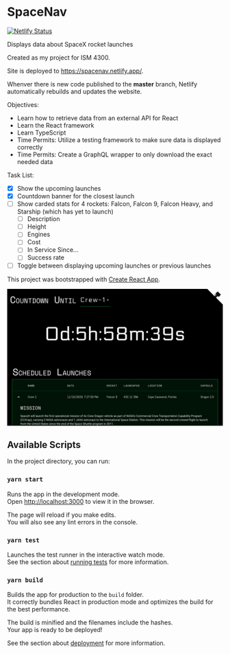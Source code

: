 # SpaceNav

[![Netlify Status](https://api.netlify.com/api/v1/badges/0040183c-5ca5-4fc0-bc07-7f66f0dd7815/deploy-status)](https://app.netlify.com/sites/spacenav/deploys)

Displays data about SpaceX rocket launches

Created as my project for ISM 4300.

Site is deployed to <https://spacenav.netlify.app/>.

Whenver there is new code published to the **master** branch, Netlify automatically rebuilds and updates the website.

Objectives:

- Learn how to retrieve data from an external API for React
- Learn the React framework
- Learn TypeScript
- Time Permits: Utilize a testing framework to make sure data is displayed correctly
- Time Permits: Create a GraphQL wrapper to only download the exact needed data

Task List:

- [x] Show the upcoming launches
- [x] Countdown banner for the closest launch
- [ ] Show carded stats for 4 rockets: Falcon, Falcon 9, Falcon Heavy, and Starship (which has yet to launch)
  - [ ] Description
  - [ ] Height
  - [ ] Engines
  - [ ] Cost
  - [ ] In Service Since...
  - [ ] Success rate
- [ ] Toggle between displaying upcoming launches or previous launches

This project was bootstrapped with [Create React App](https://github.com/facebook/create-react-app).

![preview](./.github/preview.png)

## Available Scripts

In the project directory, you can run:

### `yarn start`

Runs the app in the development mode.\
Open [http://localhost:3000](http://localhost:3000) to view it in the browser.

The page will reload if you make edits.\
You will also see any lint errors in the console.

### `yarn test`

Launches the test runner in the interactive watch mode.\
See the section about [running tests](https://facebook.github.io/create-react-app/docs/running-tests) for more information.

### `yarn build`

Builds the app for production to the `build` folder.\
It correctly bundles React in production mode and optimizes the build for the best performance.

The build is minified and the filenames include the hashes.\
Your app is ready to be deployed!

See the section about [deployment](https://facebook.github.io/create-react-app/docs/deployment) for more information.
